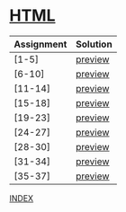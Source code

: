 # [HTML](https://codepen.io/collection/MgjxZg)
| Assignment | Solution                                               |
| ---------- | ------------------------------------------------------ |
| \[1-5\]    | [preview](https://codepen.io/KhalidMesbah/pen/PoObQav) |
| \[6-10\]   | [preview](https://codepen.io/KhalidMesbah/pen/LYObmaW) |
| \[11-14\]  | [preview](https://codepen.io/KhalidMesbah/pen/NWwbzJG) |
| \[15-18\]  | [preview](https://codepen.io/KhalidMesbah/pen/mdqOjxe) |
| \[19-23\]  | [preview](https://codepen.io/KhalidMesbah/pen/mdqONZX) |
| \[24-27\]  | [preview](https://codepen.io/KhalidMesbah/pen/VwrPwNY) |
| \[28-30\]  | [preview](https://codepen.io/KhalidMesbah/pen/podREYB) |
| \[31-34\]  | [preview](https://codepen.io/KhalidMesbah/pen/rNYjjXq) |
| \[35-37\]  | [preview](https://codepen.io/KhalidMesbah/pen/gOXgWrK) |

[INDEX](README.md)